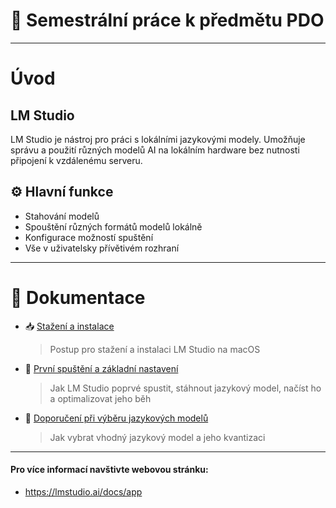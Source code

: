 # 📘 Semestrální práce k předmětu PDO

---

# Úvod

## LM Studio
LM Studio je nástroj pro práci s lokálními jazykovými modely. Umožňuje správu a použití různých modelů AI na lokálním hardware bez nutnosti připojení k vzdálenému serveru.

## ⚙️ Hlavní funkce
 - Stahování modelů
 - Spouštění různých formátů modelů lokálně
 - Konfigurace možností spuštění
 - Vše v uživatelsky přívětivém rozhraní

---

# 📄 Dokumentace

- 📥 [Stažení a instalace](./installation.md)  
  > Postup pro stažení a instalaci LM Studio na macOS

- 🚀 [První spuštění a základní nastavení](./first-run.md)  
  > Jak LM Studio poprvé spustit, stáhnout jazykový model, načíst ho a optimalizovat jeho běh

- 🧠 [Doporučení při výběru jazykových modelů](./model-recommendations.md)  
  > Jak vybrat vhodný jazykový model a jeho kvantizaci

---

#### Pro více informací navštivte webovou stránku:
- https://lmstudio.ai/docs/app
